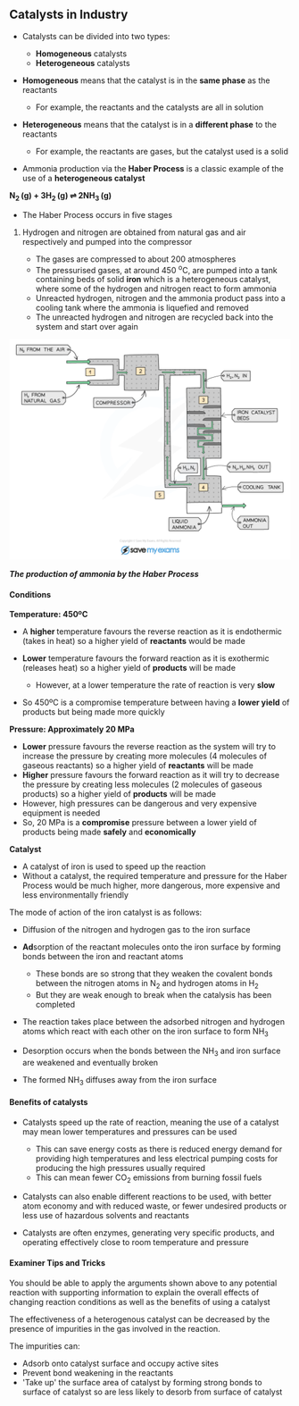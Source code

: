Catalysts in Industry
---------------------

* Catalysts can be divided into two types:

  + <b>Homogeneous</b> catalysts
  + <b>Heterogeneous</b> catalysts
* <b>Homogeneous</b> means that the catalyst is in the <b>same phase</b> as the reactants

  + For example, the reactants and the catalysts are all in solution
* <b>Heterogeneous</b> means that the catalyst is in a <b>different phase</b> to the reactants

  + For example, the reactants are gases, but the catalyst used is a solid

* Ammonia production via the <b>Haber Process</b> is a classic example of the use of a <b>heterogeneous catalyst </b>

<b>N</b><sub><b>2 </b></sub><b>(g) + 3H</b><sub><b>2 </b></sub><b>(g) ⇌ 2NH</b><sub><b>3 </b></sub><b>(g)</b>

* The Haber Process occurs in five stages

1. Hydrogen and nitrogen are obtained from natural gas and air respectively and pumped into the compressor

   * The gases are compressed to about 200 atmospheres
   * The pressurised gases, at around 450 <sup>o</sup>C, are pumped into a tank containing beds of solid <b>iron </b>which is a heterogeneous<b> </b>catalyst, where some of the hydrogen and nitrogen react to form ammonia
   * Unreacted hydrogen, nitrogen and the ammonia product pass into a cooling tank where the ammonia is liquefied and removed
   * The unreacted hydrogen and nitrogen are recycled back into the system and start over again

![, IGCSE & GCSE Chemistry revision notes](Haber-Process.png)

*<b>The production of ammonia by the Haber Process</b>*

#### Conditions

<b>Temperature: 450ºC</b>

* A <b>higher </b>temperature favours the reverse reaction as it is endothermic (takes in heat) so a higher yield of <b>reactants</b> would be made
* <b>Lower</b> temperature favours the forward reaction as it is exothermic (releases heat) so a higher yield of <b>products</b> will be made

  + However, at a lower temperature the rate of reaction is very <b>slow</b>
* So 450ºC is a compromise temperature between having a <b>lower yield</b> of products but being made more quickly

<b>Pressure: Approximately 20 MPa</b>

* <b>Lower</b> pressure favours the reverse reaction as the system will try to increase the pressure by creating more molecules (4 molecules of gaseous reactants) so a higher yield of <b>reactants</b> will be made
* <b>Higher</b> pressure favours the forward reaction as it will try to decrease the pressure by creating less molecules (2 molecules of gaseous products) so a higher yield of <b>products</b> will be made
* However, high pressures can be dangerous and very expensive equipment is needed
* So, 20 MPa is a <b>compromise</b> pressure between a lower yield of products being made <b>safely</b> and <b>economically</b>

<b>Catalyst</b>

* A catalyst of iron is used to speed up the reaction
* Without a catalyst, the required temperature and pressure for the Haber Process would be much higher, more dangerous, more expensive and less environmentally friendly

The mode of action of the iron catalyst is as follows:

* Diffusion of the nitrogen and hydrogen gas to the iron surface
* <b>Ad</b>sorption of the reactant molecules onto the iron surface by forming bonds between the iron and reactant atoms

  + These bonds are so strong that they weaken the covalent bonds between the nitrogen atoms in N<sub>2</sub> and hydrogen atoms in H<sub>2</sub>
  + But they are weak enough to break when the catalysis has been completed
* The reaction takes place between the adsorbed nitrogen and hydrogen atoms which react with each other on the iron surface to form NH<sub>3</sub>
* Desorption occurs when the bonds between the NH<sub>3</sub> and iron surface are weakened and eventually broken
* The formed NH<sub>3</sub> diffuses away from the iron surface

#### Benefits of catalysts

* Catalysts speed up the rate of reaction, meaning the use of a catalyst may mean lower temperatures and pressures can be used

  + This can save energy costs as there is reduced energy demand for providing high temperatures and less electrical pumping costs for producing the high pressures usually required
  + This can mean fewer CO<sub>2</sub> emissions from burning fossil fuels
* Catalysts can also enable different reactions to be used, with better atom economy and with reduced waste, or fewer undesired products or less use of hazardous solvents and reactants
* Catalysts are often enzymes, generating very specific products, and operating effectively close to room temperature and pressure

#### Examiner Tips and Tricks

You should be able to apply the arguments shown above to any potential reaction with supporting information to explain the overall effects of changing reaction conditions as well as the benefits of using a catalyst

The effectiveness of a heterogenous catalyst can be decreased by the presence of impurities in the gas involved in the reaction.

The impurities can:

* Adsorb onto catalyst surface and occupy active sites
* Prevent bond weakening in the reactants
* 'Take up' the surface area of catalyst by forming strong bonds to surface of catalyst so are less likely to desorb from surface of catalyst
